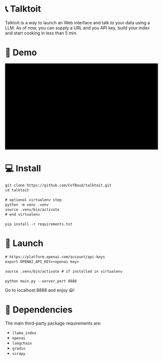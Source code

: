 # 📞 Talktoit
Talktoit is a way to launch an Web interface and talk to your data using a LLM. As of now, you can supply a URL and you API key, build your index and start cooking in less than 5 min.


# 🧐 Demo


![](demo.gif)


# 💻  Install

```
git clone https://github.com/CefBoud/talktoit.git
cd talktoit

# optional virtualenv step
python -m venv .venv
source .venv/bin/activate
# end virtualenv

pip install -r requirements.txt
```

# 🚀 Launch

```
# https://platform.openai.com/account/api-keys
export OPENAI_API_KEY=<openai key>

source .venv/bin/activate # if installed in virtualenv

python main.py --server_port 8888
```

Go to localhost:8888 and enjoy 😃!

# 🔧 Dependencies
The main third-party package requirements are:
- `llama_index`
-  `openai`
- `langchain`
- `gradio`
- `scrapy`